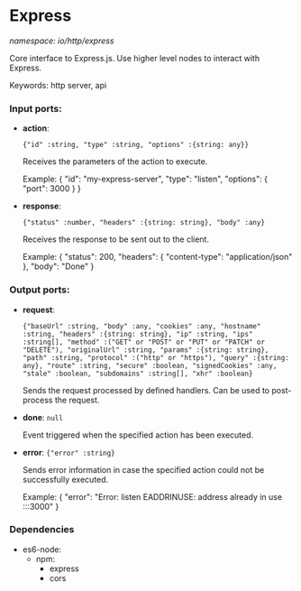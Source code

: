 # Express

_namespace: io/http/express_

Core interface to Express.js. Use higher level nodes to interact with Express.

Keywords: http server, api

### Input ports:

* __action__: 
    ```
    {"id" :string, "type" :string, "options" :{string: any}}
    ```

    Receives the parameters of the action to execute.
    
    Example: 
    {
      "id": "my-express-server",
      "type": "listen",
      "options": {
        "port": 3000
      }
    }


* __response__: 
    ```
    {"status" :number, "headers" :{string: string}, "body" :any}
    ```

    Receives the response to be sent out to the client.
    
    Example:
    {
      "status": 200,
      "headers": {
        "content-type": "application/json" 
      },
      "body": "Done"
    }

### Output ports:

* __request__: 
    ```
    {"baseUrl" :string, "body" :any, "cookies" :any, "hostname" :string, "headers" :{string: string}, "ip" :string, "ips" :string[], "method" :("GET" or "POST" or "PUT" or "PATCH" or "DELETE"), "originalUrl" :string, "params" :{string: string}, "path" :string, "protocol" :("http" or "https"), "query" :{string: any}, "route" :string, "secure" :boolean, "signedCookies" :any, "stale" :boolean, "subdomains" :string[], "xhr" :boolean}
    ```

    Sends the request processed by  defined handlers. Can be used to post-process the request.


* __done__: ` null `

    Event triggered when the specified action has been executed.


* __error__: ` {"error" :string} `

    Sends error information in case the specified action could not be successfully executed.
    
    Example:
    {
      "error": "Error: listen EADDRINUSE: address already in use :::3000"
    }

### Dependencies

* es6-node:
    * npm:
        * express
        * cors

